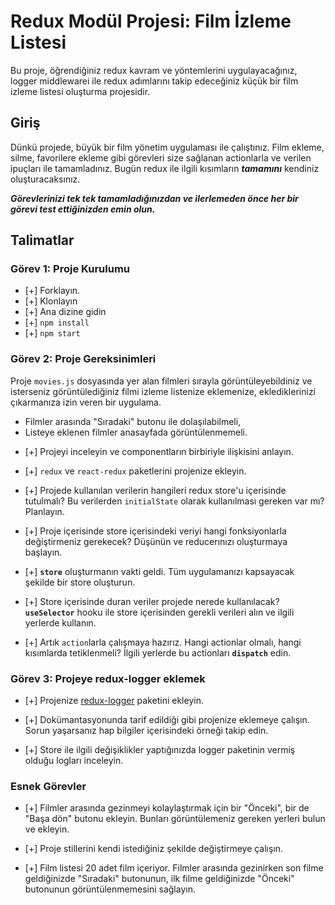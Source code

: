 # Redux Modül Projesi: Film İzleme Listesi

Bu proje, öğrendiğiniz redux kavram ve yöntemlerini uygulayacağınız, logger middlewarei ile redux adımlarını takip edeceğiniz küçük bir film izleme listesi oluşturma projesidir.

## Giriş

Dünkü projede, büyük bir film yönetim uygulaması ile çalıştınız. Film ekleme, silme, favorilere ekleme gibi görevleri size sağlanan actionlarla ve verilen ipuçları ile tamamladınız. Bugün redux ile ilgili kısımların **_tamamını_** kendiniz oluşturacaksınız.

**_Görevlerinizi tek tek tamamladığınızdan ve ilerlemeden önce her bir görevi test ettiğinizden emin olun._**

## Talimatlar

### Görev 1: Proje Kurulumu

- [+] Forklayın.
- [+] Klonlayın
- [+] Ana dizine gidin
- [+] `npm install`
- [+] `npm start`

### Görev 2: Proje Gereksinimleri

Proje `movies.js` dosyasında yer alan filmleri sırayla görüntüleyebildiniz ve isterseniz görüntülediğiniz filmi izleme listenize eklemenize, eklediklerinizi çıkarmanıza izin veren bir uygulama.

- Filmler arasında "Sıradaki" butonu ile dolaşılabilmeli,
- Listeye eklenen filmler anasayfada görüntülenmemeli.

* [+] Projeyi inceleyin ve componentların birbiriyle ilişkisini anlayın.

* [+] `redux` ve `react-redux` paketlerini projenize ekleyin.

* [+] Projede kullanılan verilerin hangileri redux store'u içerisinde tutulmalı? Bu verilerden `initialState` olarak kullanılması gereken var mı? Planlayın.

* [+] Proje içerisinde store içerisindeki veriyi hangi fonksiyonlarla değiştirmeniz gerekecek? Düşünün ve reducerınızı oluşturmaya başlayın.

* [+] **`store`** oluşturmanın vakti geldi. Tüm uygulamanızı kapsayacak şekilde bir store oluşturun.

* [+] Store içerisinde duran veriler projede nerede kullanılacak? **`useSelector`** hooku ile store içerisinden gerekli verileri alın ve ilgili yerlerde kullanın.

* [+] Artık `action`larla çalışmaya hazırız. Hangi actionlar olmalı, hangi kısımlarda tetiklenmeli? İlgili yerlerde bu actionları **`dispatch`** edin.

### Görev 3: Projeye redux-logger eklemek

- [+] Projenize [redux-logger](https://github.com/LogRocket/redux-logger) paketini ekleyin.

- [+] Dokümantasyonunda tarif edildiği gibi projenize eklemeye çalışın. Sorun yaşarsanız hap bilgiler içerisindeki örneği takip edin.

- [+] Store ile ilgili değişiklikler yaptığınızda logger paketinin vermiş olduğu logları inceleyin.

### Esnek Görevler

- [+] Filmler arasında gezinmeyi kolaylaştırmak için bir "Önceki", bir de "Başa dön" butonu ekleyin. Bunları görüntülemeniz gereken yerleri bulun ve ekleyin.

- [+] Proje stillerini kendi istediğiniz şekilde değiştirmeye çalışın.

- [+] Film listesi 20 adet film içeriyor. Filmler arasında gezinirken son filme geldiğinizde "Sıradaki" butonunun, ilk filme geldiğinizde "Önceki" butonunun görüntülenmemesini sağlayın.
